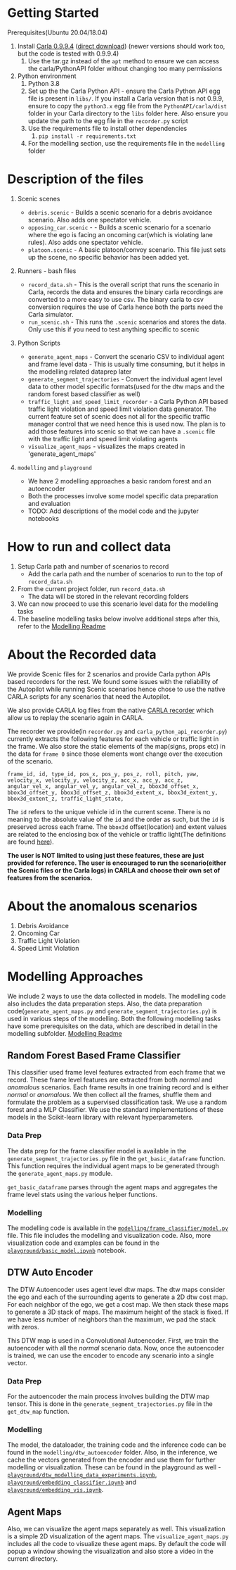 


# Getting Started

Prerequisites(Ubuntu 20.04/18.04)

1. Install [Carla 0.9.9.4](https://github.com/carla-simulator/carla/releases/tag/0.9.9) ([direct download](https://carla-releases.s3.eu-west-3.amazonaws.com/Linux/CARLA_0.9.9.4.tar.gz)) (newer versions should work too, but the code is tested with 0.9.9.4)
    1. Use the tar.gz instead of the `apt` method to ensure we can access the carla/PythonAPI folder without changing too many permissions
2. Python environment
    1. Python 3.8
    2. Set up the the Carla Python API - ensure the Carla Python API egg file is present in `libs/`. If you install a Carla version that is not 0.9.9, ensure to copy the `python3.x` egg file from the `PythonAPI/carla/dist` folder in your Carla directory to the `libs` folder here. Also ensure you update the path to the egg file in the `recorder.py` script
    3. Use the requirements file to install other dependencies
        1. `pip install -r requirements.txt`
    4. For the modelling section, use the requirements file in the `modelling` folder

# Description of the files

1. Scenic scenes
    - `debris.scenic` - Builds a scenic scenario for a debris avoidance scenario. Also adds one spectator vehicle.
    - `opposing_car.scenic` - - Builds a scenic scenario for a scenario where the ego is facing an oncoming car(which is violating lane rules). Also adds one spectator vehicle.
    - `platoon.scenic` - A basic platoon/convoy scenario. This file just sets up the scene, no specific behavior has been added yet.

2. Runners - bash files
    - `record_data.sh` - This is the overall script that runs the scenario in Carla, records the data and ensures the binary carla recordings are converted to a more easy to use csv. The binary carla to csv conversion requires the use of Carla hence both the parts need the Carla simulator.
    - `run_scenic.sh` - This runs the `.scenic` scenarios and stores the data. Only use this if you need to test anything specific to scenic

3. Python Scripts
    - `generate_agent_maps` - Convert the scenario CSV to individual agent and frame level data - This is usually time consuming, but it helps in the modelling related dataprep later
    - `generate_segment_trajectories` - Convert the individual agent level data to other model specific formats(used for the dtw maps and the random forest based classifier as well)
    - `traffic_light_and_speed_limit_recorder` - a Carla Python API based traffic light violation and speed limit violation data generator. The current feature set of scenic does not all for the specific traffic manager control that we need hence this is used now. The plan is to add those features into scenic so that we can have a `.scenic` file with the traffic light and speed limit violating agents
    - `visualize_agent_maps` - visualizes the maps created in 'generate_agent_maps'

4. `modelling` and `playground`
    - We have 2 modelling approaches a basic random forest and an autoencoder
    - Both the processes involve some model specific data preparation and evaluation
    - TODO: Add descriptions of the model code and the jupyter notebooks 

# How to run and collect data

1. Setup Carla path and number of scenarios to record
    - Add the carla path and the number of scenarios to run to the top of `record_data.sh`
2. From the current project folder, run `record_data.sh` 
    - The data will be stored in the relevant recording folders
3. We can now proceed to use this scenario level data for the modelling tasks
4. The baseline modelling tasks below involve additional steps after this, refer to the [Modelling Readme](./modelling/)

# About the Recorded data

We provide Scenic files for 2 scenarios and provide Carla python APIs based recorders for the rest. We found some issues with the reliability of the Autopilot while running Scenic scenarios hence chose to use the native CARLA scripts for any scenarios that need the Autopilot.

We also provide CARLA log files from the native [CARLA recorder](https://carla.readthedocs.io/en/latest/adv_recorder/#recorder) which allow us to replay the scenario again in CARLA.

The recorder we provide(in `recorder.py` and `carla_python_api_recorder.py`) currently extracts the following features for each vehicle or traffic light in the frame. We also store the static elements of the map(signs, props etc) in the data for `frame 0` since those elements wont change over the execution of the scenario.


```
frame_id, id, type_id, pos_x, pos_y, pos_z, roll, pitch, yaw, velocity_x, velocity_y, velocity_z, acc_x, acc_y, acc_z, angular_vel_x, angular_vel_y, angular_vel_z, bbox3d_offset_x, bbox3d_offset_y, bbox3d_offset_z, bbox3d_extent_x, bbox3d_extent_y, bbox3d_extent_z, traffic_light_state,
```

The `id` refers to the unique vehicle id in the current scene. There is no meaning to the absolute value of the `id` and the order as such, but the `id` is preserved across each frame. The `bbox3d` offset(location) and extent values are related to the enclosing box of the vehicle or traffic light(The definitions are found [here](https://carla.readthedocs.io/en/latest/python_api/#carlaboundingbox)).

**The user is NOT limited to using just these features, these are just provided for reference. The user is encouraged to run the scenario(either the Scenic files or the Carla logs) in CARLA and choose their own set of features from the scenarios.**
# About the anomalous scenarios

1. Debris Avoidance
2. Oncoming Car
3. Traffic Light Violation
4. Speed Limit Violation
# Modelling Approaches

We include 2 ways to use the data collected in models. The modelling code also includes the data preparation steps. Also, the data preparation code(`generate_agent_maps.py` and `generate_segment_trajectories.py`) is used in various steps of the modelling. Both the following modelling tasks have some prerequisites on the data, which are described in detail in the modelling subfolder. [Modelling Readme](./modelling/)

## Random Forest Based Frame Classifier

This classifier used frame level features extracted from each frame that we record. These frame level features are extracted from both _normal_ and _anomalous_ scenarios. 
Each frame results in one training record and is either _normal_ or _anomalous_. We then collect all the frames, shuffle them and formulate the problem as a supervised classification task.
We use a random forest and a MLP Classifier. We use the standard implementations of these models in the Scikit-learn library with relevant hyperparameters.

### Data Prep

The data prep for the frame classifier model is available in the `generate_segment_trajectories.py` file in the `get_basic_dataframe` function. This function requires the individual agent maps to be generated through the `generate_agent_maps.py` module. 

`get_basic_dataframe` parses through the agent maps and aggregates the frame level stats using the various helper functions.  

### Modelling

The modelling code is available in the [`modelling/frame_classifier/model.py`](modelling/frame_classifier/model.py) file. This file includes the modelling and visualization code. Also, more visualization code and examples can be found in the [`playground/basic_model.ipynb`](playground/basic_model.ipynb) notebook.


## DTW Auto Encoder

The DTW Autoencoder uses agent level dtw maps. The dtw maps consider the ego and each of the surrounding agents to generate a 2D dtw cost map. For each neighbor of the ego, we get a cost map. We then stack these maps to generate a 3D stack of maps. The maximum height of the stack is fixed. If we have less number of neighbors than the maximum, we pad the stack with zeros. 

This DTW map is used in a Convolutional Autoencoder. First, we train the autoencoder with all the _normal_ scenario data. Now, once the autoencoder is trained, we can use the encoder to encode any scenario into a single vector.

### Data Prep

For the autoencoder the main process involves building the DTW map tensor. This is done in the `generate_segment_trajectories.py` file in the `get_dtw_map` function. 

### Modelling

The model, the dataloader, the training code and the inference code can be found in the `modelling/dtw_autoencoder` folder. Also, in the inference, we cache the vectors generated from the encoder and use them for further modelling or visualization. These can be found in the playground as well - [`playground/dtw_modelling_data_experiments.ipynb`](playground/dtw_modelling_data_experiments.ipynb), [`playground/embedding_classifier.ipynb`](playground/embedding_classifier.ipynb) and [`playground/embedding_vis.ipynb`](playground/embedding_vis.ipynb).

## Agent Maps

Also, we can visualize the agent maps separately as well. This visualization is a simple 2D visualization of the agent maps. The `visualize_agent_maps.py` includes all the code to visualize these agent maps.
By default the code will popup a window showing the visualization and also store a video in the current directory.
